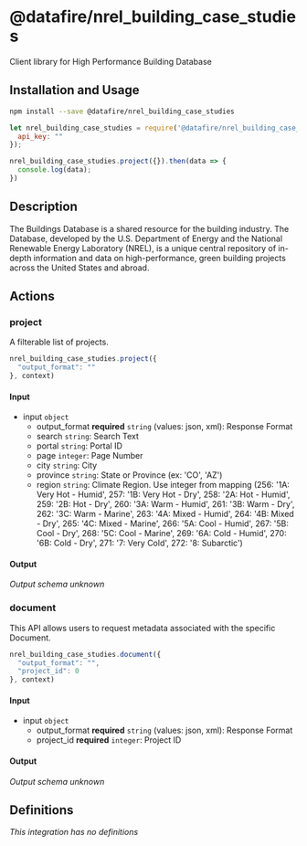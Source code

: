 # @datafire/nrel_building_case_studies

Client library for High Performance Building Database

## Installation and Usage
```bash
npm install --save @datafire/nrel_building_case_studies
```
```js
let nrel_building_case_studies = require('@datafire/nrel_building_case_studies').create({
  api_key: ""
});

nrel_building_case_studies.project({}).then(data => {
  console.log(data);
})
```

## Description

The Buildings Database is a shared resource for the building industry. The Database, developed by the U.S. Department of Energy and the National Renewable Energy Laboratory (NREL), is a unique central repository of in-depth information and data on high-performance, green building projects across the United States and abroad.  

## Actions

### project
A filterable list of projects.


```js
nrel_building_case_studies.project({
  "output_format": ""
}, context)
```

#### Input
* input `object`
  * output_format **required** `string` (values: json, xml): Response Format
  * search `string`: Search Text
  * portal `string`: Portal ID
  * page `integer`: Page Number
  * city `string`: City
  * province `string`: State or Province (ex: 'CO', 'AZ')
  * region `string`: Climate Region.  Use integer from mapping (256: '1A: Very Hot - Humid', 257: '1B: Very Hot - Dry', 258: '2A: Hot - Humid', 259: '2B: Hot - Dry', 260: '3A: Warm - Humid', 261: '3B: Warm - Dry', 262: '3C: Warm - Marine', 263: '4A: Mixed - Humid', 264: '4B: Mixed - Dry', 265: '4C: Mixed - Marine', 266: '5A: Cool - Humid', 267: '5B: Cool - Dry', 268: '5C: Cool - Marine', 269: '6A: Cold - Humid', 270: '6B: Cold - Dry', 271: '7: Very Cold', 272: '8: Subarctic')

#### Output
*Output schema unknown*

### document
This API allows users to request metadata associated with the specific Document.


```js
nrel_building_case_studies.document({
  "output_format": "",
  "project_id": 0
}, context)
```

#### Input
* input `object`
  * output_format **required** `string` (values: json, xml): Response Format
  * project_id **required** `integer`: Project ID

#### Output
*Output schema unknown*



## Definitions

*This integration has no definitions*
